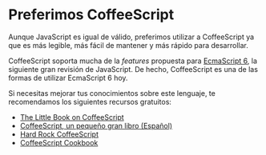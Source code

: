# Preferimos CoffeeScript

Aunque JavaScript es igual de válido, preferimos utilizar a CoffeeScript ya que es más legible, más fácil de mantener y más rápido para desarrollar.

CoffeeScript soporta mucha de la *features* propuesta para [EcmaScript 6](https://github.com/lukehoban/es6features), la siguiente gran revisión de JavaScript. De hecho, CoffeeScript es una de las formas de utilizar EcmaScript 6 hoy.

Si necesitas mejorar tus conocimientos sobre este lenguaje, te recomendamos los siguientes recursos gratuitos:

* [The Little Book on CoffeeScript](https://arcturo.github.io/library/coffeescript/index.html)
* [CoffeeScript, un pequeño gran libro (Español)](https://leanpub.com/coffeescript)
* [Hard Rock CoffeeScript](http://hardrockcoffeescript.org/)
* [CoffeeScript Cookbook](http://coffeescriptcookbook.com/)
